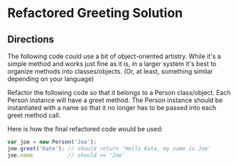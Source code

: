 # Refactored Greeting Solution

## Directions

The following code could use a bit of object-oriented artistry. While it's a simple method and works just fine as it is, in a larger system it's best to organize methods into classes/objects. (Or, at least, something similar depending on your language)

Refactor the following code so that it belongs to a Person class/object. Each Person instance will have a greet method. The Person instance should be instantiated with a name so that it no longer has to be passed into each greet method call.

Here is how the final refactored code would be used:

```js
var joe = new Person('Joe');
joe.greet('Kate'); // should return 'Hello Kate, my name is Joe'
joe.name           // should == 'Joe'
```
